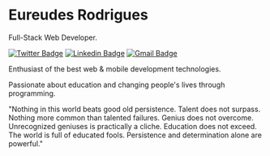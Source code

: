 # Eureudes Rodrigues 

Full-Stack Web Developer.

[![Twitter Badge](https://img.shields.io/badge/@eureudes-6633cc?style=flat-square&labelColor=6633cc&logo=twitter&logoColor=white&link=https://twitter.com/eureudes)](https://twitter.com/eureudes) 
[![Linkedin Badge](https://img.shields.io/badge/eureudes-rodrigues-85a34a1a8/?style=flat-square&logo=Linkedin&logoColor=white&link=https://www.linkedin.com/in/eureudes/)](https://www.linkedin.com/in/eureudes/) 
[![Gmail Badge](https://img.shields.io/badge/eureudes@gmail.com-6633cc?style=flat-square&logo=Gmail&logoColor=white&link=mailto:eureudes@gmail.com)](mailto:eureudes@gmail.com)

Enthusiast of the best web & mobile development technologies.

Passionate about education and changing people's lives through programming. 

"Nothing in this world beats good old persistence. Talent does not surpass. Nothing more common than talented failures. Genius does not overcome. Unrecognized geniuses is practically a cliche. Education does not exceed. The world is full of educated fools. Persistence and determination alone are powerful."
